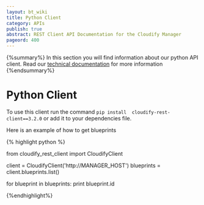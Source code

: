 ```yaml
---
layout: bt_wiki
title: Python Client
category: APIs
publish: true
abstract: REST Client API Documentation for the Cloudify Manager
pageord: 400
---
```


{%summary%}
In this section you will find information about our python API client.
Read our <a href="http://cloudify-rest-client.readthedocs.org/en/3.2/" target="_blank">technical documentation</a> for more information
{%endsummary%}


# Python Client

To use this client run the command `pip install  cloudify-rest-client==3.2.0` or add it to your dependencies file.

Here is an example of how to get blueprints

{% highlight python %}

from cloudify_rest_client import CloudifyClient

client = CloudifyClient('http://MANAGER_HOST')
blueprints = client.blueprints.list()

for blueprint in blueprints:
print blueprint.id

{%endhighlight%}